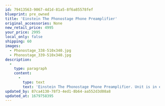 ```yaml
---
id: 79413563-9067-4d1d-81a5-8f6a85578fef
blueprint: pre_owned
title: 'Einstein The Phonostage Phone Preamplifier'
original_accessories: None
new_retail_price: 4995
your_price: 2995
local_only: false
shipping: 60
images:
  - Phonostage_338-510x340.jpg
  - Phonostage_339-510x340.jpg
description:
  -
    type: paragraph
    content:
      -
        type: text
        text: 'Einstein The Phonostage Phone Preamplifier. Unit is in excellent condition - no original box or packing. Unit sold as new for $4,995.00'
updated_by: 87ca4130-78f3-4ed1-8b64-aa552d3d08a8
updated_at: 1679758395
---
```

